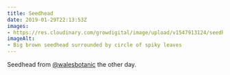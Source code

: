 ```yaml
---
title: Seedhead
date: 2019-01-29T22:13:53Z
images: 
- https://res.cloudinary.com/growdigital/image/upload/v1547913124/seedhead-6DBB7521.jpg
imageAlt: 
- Big brown seedhead surrounded by circle of spiky leaves
---
```


Seedhead from [@walesbotanic](https://mobile.twitter.com/walesbotanic) the other day.
